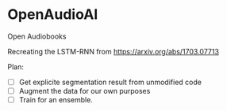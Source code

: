 # OpenAudioAI
Open Audiobooks

Recreating the LSTM-RNN from https://arxiv.org/abs/1703.07713

Plan:
- [ ] Get explicite segmentation result from unmodified code
- [ ] Augment the data for our own purposes
- [ ] Train for an ensemble.